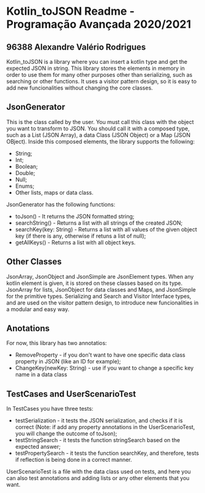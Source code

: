 # Kotlin_toJSON Readme - Programação Avançada 2020/2021
## 96388 Alexandre Valério Rodrigues

Kotlin_toJSON is a library where you can insert a kotlin type and get the expected JSON in string. This library stores the elements in memory in order to use them for many other purposes other than serializing, such as searching or other functions. It uses a visitor pattern design, so it is easy to add new funcionalities without changing the core classes.

## JsonGenerator

This is the class called by the user. You must call this class with the object you want to transform to JSON. You should call it with a composed type, such as a List (JSON Array), a data Class (JSON Object) or a Map (JSON OBject). Inside this composed elements, the library supports the following:
- String;
- Int;
- Boolean;
- Double;
- Null;
- Enums;
- Other lists, maps or data class.

JsonGenerator has the following functions:
- toJson() - It returns the JSON formatted string;
- searchString() - Returns a list with all strings of the created JSON;
- searchKey(key: String) - Returns a list with all values of the given object key (if there is any, otherwise if retuns a list of null);
- getAllKeys() - Returns a list with all object keys.

## Other Classes

JsonArray, JsonObject and JsonSimple are JsonElement types. When any kotlin element is given, it is stored on these classes based on its type. JsonArray for lists, JsonObject for data classes and Maps, and JsonSimple for the primitive types. Serializing and Search and Visitor Interface types, and are used on the visitor pattern design, to introduce new funcionalities in a modular and easy way.

## Anotations

For now, this library has two annotatios:
- RemoveProperty - if you don't want to have one specific data class property in JSON (like an ID for example);
- ChangeKey(newKey: String) - use if you want to change a specific key name in a data class

## TestCases and UserScenarioTest

In TestCases you have three tests:
- testSerialization - it tests the JSON serialization, and checks if it is correct (Note: if add any property annotations in the UserScenarioTest, you will change the outcome of toJson);
- testStringSearch - it tests the function stringSearch based on the expected answer;
- testPropertySearch - it tests the function searchKey, and therefore, tests if reflection is being done in a correct manner.

UserScenarioTest is a file with the data class used on tests, and here you can also test annotations and adding lists or any other elements that you want.
